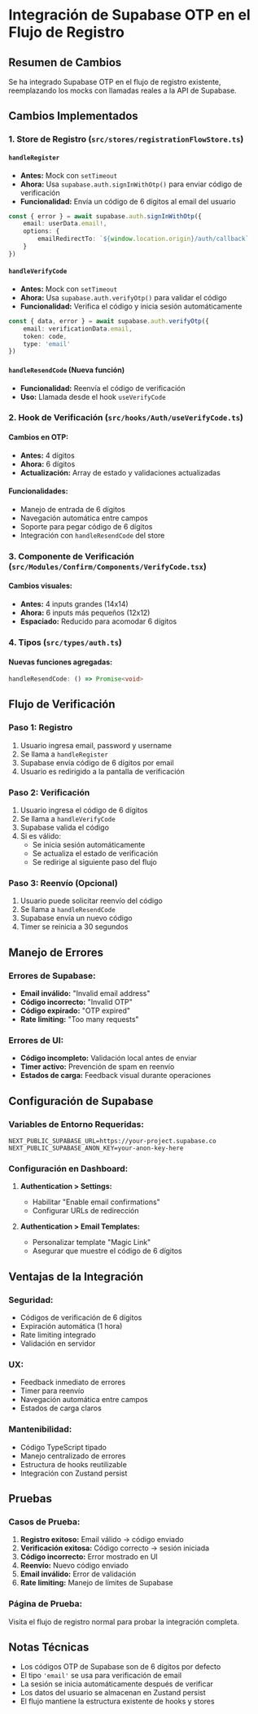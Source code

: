 # Integración de Supabase OTP en el Flujo de Registro

## Resumen de Cambios

Se ha integrado Supabase OTP en el flujo de registro existente, reemplazando los mocks con llamadas reales a la API de Supabase.

## Cambios Implementados

### 1. Store de Registro (`src/stores/registrationFlowStore.ts`)

#### `handleRegister`
- **Antes:** Mock con `setTimeout`
- **Ahora:** Usa `supabase.auth.signInWithOtp()` para enviar código de verificación
- **Funcionalidad:** Envía un código de 6 dígitos al email del usuario

```typescript
const { error } = await supabase.auth.signInWithOtp({
    email: userData.email!,
    options: {
        emailRedirectTo: `${window.location.origin}/auth/callback`
    }
})
```

#### `handleVerifyCode`
- **Antes:** Mock con `setTimeout`
- **Ahora:** Usa `supabase.auth.verifyOtp()` para validar el código
- **Funcionalidad:** Verifica el código y inicia sesión automáticamente

```typescript
const { data, error } = await supabase.auth.verifyOtp({
    email: verificationData.email,
    token: code,
    type: 'email'
})
```

#### `handleResendCode` (Nueva función)
- **Funcionalidad:** Reenvía el código de verificación
- **Uso:** Llamada desde el hook `useVerifyCode`

### 2. Hook de Verificación (`src/hooks/Auth/useVerifyCode.ts`)

#### Cambios en OTP:
- **Antes:** 4 dígitos
- **Ahora:** 6 dígitos
- **Actualización:** Array de estado y validaciones actualizadas

#### Funcionalidades:
- Manejo de entrada de 6 dígitos
- Navegación automática entre campos
- Soporte para pegar código de 6 dígitos
- Integración con `handleResendCode` del store

### 3. Componente de Verificación (`src/Modules/Confirm/Components/VerifyCode.tsx`)

#### Cambios visuales:
- **Antes:** 4 inputs grandes (14x14)
- **Ahora:** 6 inputs más pequeños (12x12)
- **Espaciado:** Reducido para acomodar 6 dígitos

### 4. Tipos (`src/types/auth.ts`)

#### Nuevas funciones agregadas:
```typescript
handleResendCode: () => Promise<void>
```

## Flujo de Verificación

### Paso 1: Registro
1. Usuario ingresa email, password y username
2. Se llama a `handleRegister`
3. Supabase envía código de 6 dígitos por email
4. Usuario es redirigido a la pantalla de verificación

### Paso 2: Verificación
1. Usuario ingresa el código de 6 dígitos
2. Se llama a `handleVerifyCode`
3. Supabase valida el código
4. Si es válido:
   - Se inicia sesión automáticamente
   - Se actualiza el estado de verificación
   - Se redirige al siguiente paso del flujo

### Paso 3: Reenvío (Opcional)
1. Usuario puede solicitar reenvío del código
2. Se llama a `handleResendCode`
3. Supabase envía un nuevo código
4. Timer se reinicia a 30 segundos

## Manejo de Errores

### Errores de Supabase:
- **Email inválido:** "Invalid email address"
- **Código incorrecto:** "Invalid OTP"
- **Código expirado:** "OTP expired"
- **Rate limiting:** "Too many requests"

### Errores de UI:
- **Código incompleto:** Validación local antes de enviar
- **Timer activo:** Prevención de spam en reenvío
- **Estados de carga:** Feedback visual durante operaciones

## Configuración de Supabase

### Variables de Entorno Requeridas:
```env
NEXT_PUBLIC_SUPABASE_URL=https://your-project.supabase.co
NEXT_PUBLIC_SUPABASE_ANON_KEY=your-anon-key-here
```

### Configuración en Dashboard:
1. **Authentication > Settings:**
   - Habilitar "Enable email confirmations"
   - Configurar URLs de redirección

2. **Authentication > Email Templates:**
   - Personalizar template "Magic Link"
   - Asegurar que muestre el código de 6 dígitos

## Ventajas de la Integración

### Seguridad:
- Códigos de verificación de 6 dígitos
- Expiración automática (1 hora)
- Rate limiting integrado
- Validación en servidor

### UX:
- Feedback inmediato de errores
- Timer para reenvío
- Navegación automática entre campos
- Estados de carga claros

### Mantenibilidad:
- Código TypeScript tipado
- Manejo centralizado de errores
- Estructura de hooks reutilizable
- Integración con Zustand persist

## Pruebas

### Casos de Prueba:
1. **Registro exitoso:** Email válido → código enviado
2. **Verificación exitosa:** Código correcto → sesión iniciada
3. **Código incorrecto:** Error mostrado en UI
4. **Reenvío:** Nuevo código enviado
5. **Email inválido:** Error de validación
6. **Rate limiting:** Manejo de límites de Supabase

### Página de Prueba:
Visita el flujo de registro normal para probar la integración completa.

## Notas Técnicas

- Los códigos OTP de Supabase son de 6 dígitos por defecto
- El tipo `'email'` se usa para verificación de email
- La sesión se inicia automáticamente después de verificar
- Los datos del usuario se almacenan en Zustand persist
- El flujo mantiene la estructura existente de hooks y stores
